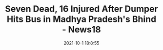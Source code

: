 ---
"title": "Seven Dead, 16 Injured After Dumper Hits Bus in Madhya Pradesh's Bhind - News18"
"date": "2021-10-1 18:8:55"
"feed_name": "GOOGLENEWSINDUSTRIAL"
"feed_website": "https://news.google.com/search?q=industrial%2Bincident&hl=en-US&gl=US&ceid=US:en"
"feed_rss": "https://news.google.com/rss/search?q=industrial%2Bincident&hl=en-US&gl=US&ceid=US:en"
"link": "https://www.news18.com/news/india/seven-dead-16-injured-after-dumper-hits-bus-in-madhya-pradeshs-bhind-4273154.html"
"source": "{'href': 'https://www.news18.com', 'title': 'News18'}"
"file": "_posts/2021-1-1-b6e8c8c8092e5d233e2183ef15da84a5776a9c67.md"
"accident": "1"
"drilling": "1"
"dead": "7"
"injured": "16"
"arrested": "0"
"where": "road site"
"causes": "dumper"
"place": "madhya pradesh"
"place_uri": "http://en.wikipedia.org/wiki/Madhya_Pradesh"
---